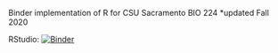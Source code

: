 Binder implementation of R for CSU Sacramento BIO 224 
*updated Fall 2020



RStudio: [![Binder](http://mybinder.org/badge_logo.svg)](http://mybinder.org/v2/gh/cvisger/Bio224-R/master?urlpath=rstudio)
